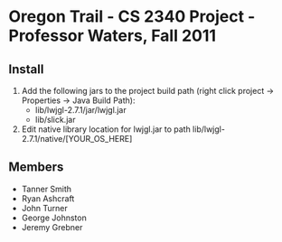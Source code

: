 # Oregon Trail - CS 2340 Project - Professor Waters, Fall 2011

## Install
1. Add the following jars to the project build path (right click project -> Properties -> Java Build Path):
    * lib/lwjgl-2.7.1/jar/lwjgl.jar
    * lib/slick.jar
3. Edit native library location for lwjgl.jar to path lib/lwjgl-2.7.1/native/[YOUR_OS_HERE]

## Members
* Tanner Smith
* Ryan Ashcraft
* John Turner
* George Johnston
* Jeremy Grebner